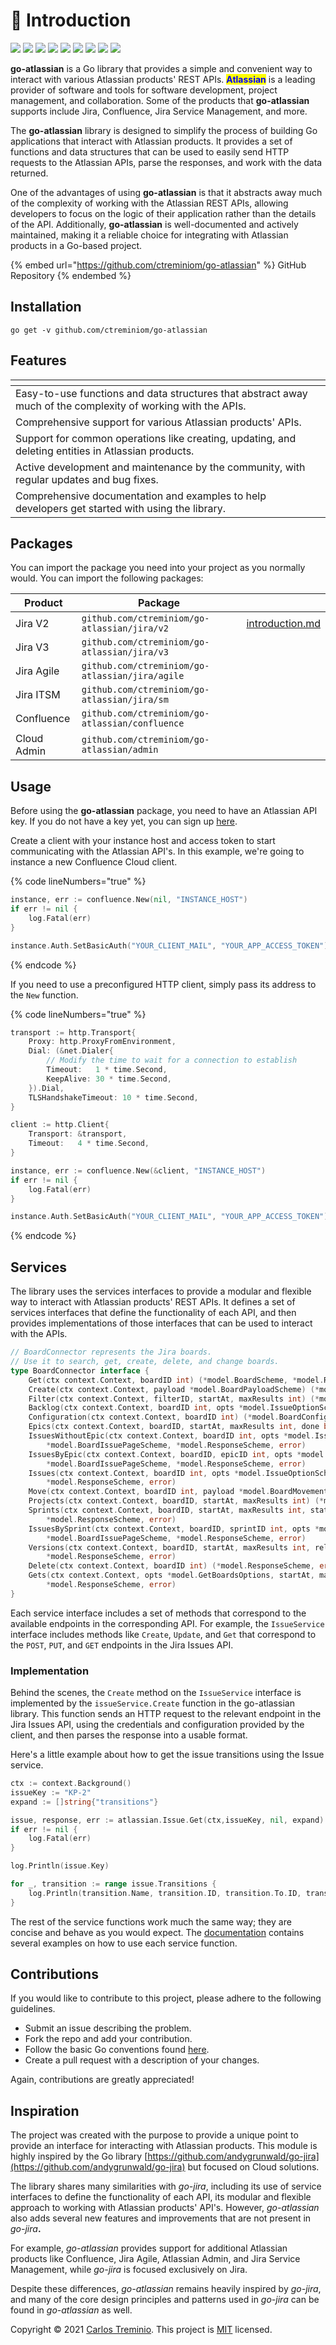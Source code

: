 # 📑 Introduction

[![](https://img.shields.io/github/v/release/ctreminiom/go-atlassian)](https://github.com/ctreminiom/go-atlassian/releases/latest) [![](https://pkg.go.dev/badge/github.com/ctreminiom/go-atlassian?utm\_source=godoc)](https://pkg.go.dev/github.com/ctreminiom/go-atlassian) [![](https://goreportcard.com/badge/ctreminiom/go-atlassian)](https://goreportcard.com/report/github.com/ctreminiom/go-atlassian) [![](https://app.fossa.com/api/projects/git%2Bgithub.com%2Fctreminiom%2Fgo-atlassian.svg?type=shield)](https://app.fossa.com/projects/git%2Bgithub.com%2Fctreminiom%2Fgo-atlassian?ref=badge\_shield) [![](https://codecov.io/gh/ctreminiom/go-atlassian/branch/main/graph/badge.svg?token=G0KPNMTIRV)](https://codecov.io/gh/ctreminiom/go-atlassian) [![](https://app.codacy.com/project/badge/Grade/fe5c1b3c9fd64f84989ae51c42803456)](https://www.codacy.com/gh/ctreminiom/go-atlassian/dashboard?utm\_source=github.com\&utm\_medium=referral\&utm\_content=ctreminiom/go-atlassian\&utm\_campaign=Badge\_Grade) [![](https://img.shields.io/badge/license-MIT-blue.svg)](https://github.com/ctreminiom/go-atlassian/blob/master/LICENSE)  [![](https://img.shields.io/badge/%F0%9F%92%A1%20go-documentation-00ACD7.svg?style=flat)](https://docs.go-atlassian.io/) [![](https://bestpractices.coreinfrastructure.org/projects/4861/badge)](https://bestpractices.coreinfrastructure.org/projects/4861)

**go-atlassian** is a Go library that provides a simple and convenient way to interact with various Atlassian products' REST APIs. <mark style="color:blue;">**Atlassian**</mark> is a leading provider of software and tools for software development, project management, and collaboration. Some of the products that **go-atlassian** supports include Jira, Confluence, Jira Service Management, and more.

The **go-atlassian** library is designed to simplify the process of building Go applications that interact with Atlassian products. It provides a set of functions and data structures that can be used to easily send HTTP requests to the Atlassian APIs, parse the responses, and work with the data returned.&#x20;

One of the advantages of using **go-atlassian** is that it abstracts away much of the complexity of working with the Atlassian REST APIs, allowing developers to focus on the logic of their application rather than the details of the API. Additionally, **go-atlassian** is well-documented and actively maintained, making it a reliable choice for integrating with Atlassian products in a Go-based project.

{% embed url="https://github.com/ctreminiom/go-atlassian" %}
GitHub Repository
{% endembed %}

## Installation

```
go get -v github.com/ctreminiom/go-atlassian
```

## Features

<table data-column-title-hidden data-view="cards"><thead><tr><th></th></tr></thead><tbody><tr><td>Easy-to-use functions and data structures that abstract away much of the complexity of working with the APIs.</td></tr><tr><td>Comprehensive support for various Atlassian products' APIs.</td></tr><tr><td>Support for common operations like creating, updating, and deleting entities in Atlassian products.</td></tr><tr><td>Active development and maintenance by the community, with regular updates and bug fixes.</td></tr><tr><td>Comprehensive documentation and examples to help developers get started with using the library.</td></tr></tbody></table>

## Packages

You can import the package you need into your project as you normally would. You can import the following packages:

<table><thead><tr><th>Product</th><th>Package</th><th data-type="content-ref"></th></tr></thead><tbody><tr><td>Jira V2</td><td><code>github.com/ctreminiom/go-atlassian/jira/v2</code></td><td><a href="jira-software-cloud/introduction.md">introduction.md</a></td></tr><tr><td>Jira V3</td><td><code>github.com/ctreminiom/go-atlassian/jira/v3</code></td><td></td></tr><tr><td>Jira Agile</td><td><code>github.com/ctreminiom/go-atlassian/jira/agile</code></td><td></td></tr><tr><td>Jira ITSM</td><td><code>github.com/ctreminiom/go-atlassian/jira/sm</code></td><td></td></tr><tr><td>Confluence</td><td><code>github.com/ctreminiom/go-atlassian/confluence</code></td><td></td></tr><tr><td>Cloud Admin</td><td><code>github.com/ctreminiom/go-atlassian/admin</code></td><td></td></tr></tbody></table>

## Usage

Before using the **go-atlassian** package, you need to have an Atlassian API key. If you do not have a key yet, you can sign up [here](https://support.atlassian.com/atlassian-account/docs/manage-api-tokens-for-your-atlassian-account/).&#x20;

Create a client with your instance host and access token to start communicating with the Atlassian API's. In this example, we're going to instance a new Confluence Cloud client.

{% code lineNumbers="true" %}
```go
instance, err := confluence.New(nil, "INSTANCE_HOST")
if err != nil {
    log.Fatal(err)
}

instance.Auth.SetBasicAuth("YOUR_CLIENT_MAIL", "YOUR_APP_ACCESS_TOKEN")
```
{% endcode %}

If you need to use a preconfigured HTTP client, simply pass its address to the `New` function.

{% code lineNumbers="true" %}
```go
transport := http.Transport{
	Proxy: http.ProxyFromEnvironment,
	Dial: (&net.Dialer{
		// Modify the time to wait for a connection to establish
		Timeout:   1 * time.Second,
		KeepAlive: 30 * time.Second,
	}).Dial,
	TLSHandshakeTimeout: 10 * time.Second,
}

client := http.Client{
	Transport: &transport,
	Timeout:   4 * time.Second,
}

instance, err := confluence.New(&client, "INSTANCE_HOST")
if err != nil {
	log.Fatal(err)
}

instance.Auth.SetBasicAuth("YOUR_CLIENT_MAIL", "YOUR_APP_ACCESS_TOKEN")
```
{% endcode %}

## Services

The library uses the services interfaces to provide a modular and flexible way to interact with Atlassian products' REST APIs. It defines a set of services interfaces that define the functionality of each API, and then provides implementations of those interfaces that can be used to interact with the APIs.

```go
// BoardConnector represents the Jira boards.
// Use it to search, get, create, delete, and change boards.
type BoardConnector interface {
	Get(ctx context.Context, boardID int) (*model.BoardScheme, *model.ResponseScheme, error)
	Create(ctx context.Context, payload *model.BoardPayloadScheme) (*model.BoardScheme, *model.ResponseScheme, error)
	Filter(ctx context.Context, filterID, startAt, maxResults int) (*model.BoardPageScheme, *model.ResponseScheme, error)
	Backlog(ctx context.Context, boardID int, opts *model.IssueOptionScheme, startAt, maxResults int) (*model.BoardIssuePageScheme, *model.ResponseScheme, error)
	Configuration(ctx context.Context, boardID int) (*model.BoardConfigurationScheme, *model.ResponseScheme, error)
	Epics(ctx context.Context, boardID, startAt, maxResults int, done bool) (*model.BoardEpicPageScheme, *model.ResponseScheme, error)
	IssuesWithoutEpic(ctx context.Context, boardID int, opts *model.IssueOptionScheme, startAt, maxResults int) (
		*model.BoardIssuePageScheme, *model.ResponseScheme, error)
	IssuesByEpic(ctx context.Context, boardID, epicID int, opts *model.IssueOptionScheme, startAt, maxResults int) (
		*model.BoardIssuePageScheme, *model.ResponseScheme, error)
	Issues(ctx context.Context, boardID int, opts *model.IssueOptionScheme, startAt, maxResults int) (*model.BoardIssuePageScheme,
		*model.ResponseScheme, error)
	Move(ctx context.Context, boardID int, payload *model.BoardMovementPayloadScheme) (*model.ResponseScheme, error)
	Projects(ctx context.Context, boardID, startAt, maxResults int) (*model.BoardProjectPageScheme, *model.ResponseScheme, error)
	Sprints(ctx context.Context, boardID, startAt, maxResults int, states []string) (*model.BoardSprintPageScheme,
		*model.ResponseScheme, error)
	IssuesBySprint(ctx context.Context, boardID, sprintID int, opts *model.IssueOptionScheme, startAt, maxResults int) (
		*model.BoardIssuePageScheme, *model.ResponseScheme, error)
	Versions(ctx context.Context, boardID, startAt, maxResults int, released bool) (*model.BoardVersionPageScheme,
		*model.ResponseScheme, error)
	Delete(ctx context.Context, boardID int) (*model.ResponseScheme, error)
	Gets(ctx context.Context, opts *model.GetBoardsOptions, startAt, maxResults int) (*model.BoardPageScheme,
		*model.ResponseScheme, error)
}
```

Each service interface includes a set of methods that correspond to the available endpoints in the corresponding API. For example, the `IssueService` interface includes methods like `Create`, `Update`, and `Get` that correspond to the `POST`, `PUT`, and `GET` endpoints in the Jira Issues API.

### Implementation

Behind the scenes, the `Create` method on the `IssueService` interface is implemented by the `issueService.Create` function in the go-atlassian library. This function sends an HTTP request to the relevant endpoint in the Jira Issues API, using the credentials and configuration provided by the client, and then parses the response into a usable format.

Here's a little example about how to get the issue transitions using the Issue service.

```go
ctx := context.Background()
issueKey := "KP-2"
expand := []string{"transitions"}

issue, response, err := atlassian.Issue.Get(ctx,issueKey, nil, expand)
if err != nil {
	log.Fatal(err)
}

log.Println(issue.Key)

for _, transition := range issue.Transitions {
	log.Println(transition.Name, transition.ID, transition.To.ID, transition.HasScreen)
}
```

The rest of the service functions work much the same way; they are concise and behave as you would expect. The [documentation](https://docs.go-atlassian.io/) contains several examples on how to use each service function.

## Contributions

If you would like to contribute to this project, please adhere to the following guidelines.

* Submit an issue describing the problem.
* Fork the repo and add your contribution.
* Follow the basic Go conventions found [here](https://github.com/golang/go/wiki/CodeReviewComments).
* Create a pull request with a description of your changes.

Again, contributions are greatly appreciated!

## Inspiration

The project was created with the purpose to provide a unique point to provide an interface for interacting with Atlassian products. This module is highly inspired by the Go library [https://github.com/andygrunwald/go-jira](https://github.com/andygrunwald/go-jira) but focused on Cloud solutions.

The library shares many similarities with _go-jira_, including its use of service interfaces to define the functionality of each API, its modular and flexible approach to working with Atlassian products' API's. However, _go-atlassian_ also adds several new features and improvements that are not present in _go-jira_**.**

For example, _go-atlassian_ provides support for additional Atlassian products like Confluence, Jira Agile, Atlassian Admin, and Jira Service Management, while _go-jira_ is focused exclusively on Jira.&#x20;

Despite these differences, _go-atlassian_ remains heavily inspired by _go-jira_, and many of the core design principles and patterns used in _go-jira_ can be found in _go-atlassian_ as well.



Copyright © 2021 [Carlos Treminio](https://github.com/ctreminiom). This project is [MIT](https://opensource.org/licenses/MIT) licensed.
